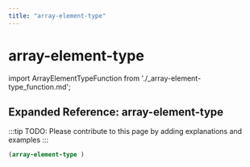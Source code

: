 ```yaml
---
title: "array-element-type"
---
```


# array-element-type

import ArrayElementTypeFunction from './_array-element-type_function.md';

<ArrayElementTypeFunction />

## Expanded Reference: array-element-type

:::tip
TODO: Please contribute to this page by adding explanations and examples
:::

```lisp
(array-element-type )
```
